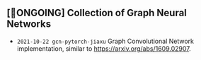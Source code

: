 ## [🚀ONGOING] Collection of Graph Neural Networks

- `2021-10-22 gcn-pytorch-jiaxu` Graph Convolutional Network implementation, similar to https://arxiv.org/abs/1609.02907.
